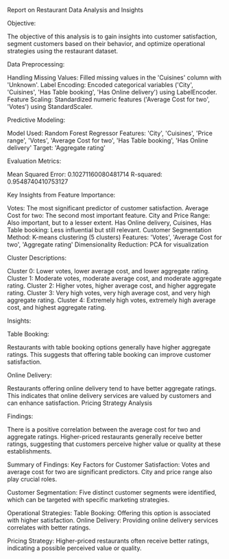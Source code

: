Report on Restaurant Data Analysis and Insights

Objective:

The objective of this analysis is to gain insights into customer satisfaction, segment customers based on their behavior, and optimize operational strategies using the restaurant dataset.

Data Preprocessing:

Handling Missing Values: Filled missing values in the 'Cuisines' column with 'Unknown'.
Label Encoding: Encoded categorical variables ('City', 'Cuisines', 'Has Table booking', 'Has Online delivery') using LabelEncoder.
Feature Scaling: Standardized numeric features ('Average Cost for two', 'Votes') using StandardScaler.

Predictive Modeling:

Model Used: Random Forest Regressor
Features: 'City', 'Cuisines', 'Price range', 'Votes', 'Average Cost for two', 'Has Table booking', 'Has Online delivery'
Target: 'Aggregate rating'

Evaluation Metrics:

Mean Squared Error: 0.10271160080481714
R-squared: 0.9548740410753127

Key Insights from Feature Importance:

Votes: The most significant predictor of customer satisfaction.
Average Cost for two: The second most important feature.
City and Price Range: Also important, but to a lesser extent.
Has Online delivery, Cuisines, Has Table booking: Less influential but still relevant.
Customer Segmentation
Method: K-means clustering (5 clusters)
Features: 'Votes', 'Average Cost for two', 'Aggregate rating'
Dimensionality Reduction: PCA for visualization

Cluster Descriptions:

Cluster 0: Lower votes, lower average cost, and lower aggregate rating.
Cluster 1: Moderate votes, moderate average cost, and moderate aggregate rating.
Cluster 2: Higher votes, higher average cost, and higher aggregate rating.
Cluster 3: Very high votes, very high average cost, and very high aggregate rating.
Cluster 4: Extremely high votes, extremely high average cost, and highest aggregate rating.

Insights:

Table Booking:

Restaurants with table booking options generally have higher aggregate ratings.
This suggests that offering table booking can improve customer satisfaction.

Online Delivery:

Restaurants offering online delivery tend to have better aggregate ratings.
This indicates that online delivery services are valued by customers and can enhance satisfaction.
Pricing Strategy Analysis

Findings:

There is a positive correlation between the average cost for two and aggregate ratings.
Higher-priced restaurants generally receive better ratings, suggesting that customers perceive higher value or quality at these establishments.

Summary of Findings:
Key Factors for Customer Satisfaction:
Votes and average cost for two are significant predictors.
City and price range also play crucial roles.

Customer Segmentation:
Five distinct customer segments were identified, which can be targeted with specific marketing strategies.

Operational Strategies:
Table Booking: Offering this option is associated with higher satisfaction.
Online Delivery: Providing online delivery services correlates with better ratings.

Pricing Strategy:
Higher-priced restaurants often receive better ratings, indicating a possible perceived value or quality.
